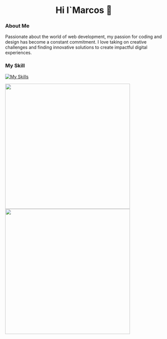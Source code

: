 
<h1 style="text-align: center;">Hi I`Marcos 👋</h1>

### About Me
Passionate about the world of web development, my passion for coding and design has become a constant commitment. I love taking on creative challenges and finding innovative solutions to create impactful digital experiences.

### My Skill
[![My Skills](https://skillicons.dev/icons?i=js,html,css,ts,react,git)](https://skillicons.dev)

<div >
  <img width="400" src="https://github-readme-stats.vercel.app/api?username=MarcosApodaca&theme=vue&show_icons=true&hide_border=true&count_private=true" />
  <div>
  <img width="400"  src="https://github-readme-stats.vercel.app/api/top-langs/?username=MarcosApodaca&theme=bear&show_icons=true&hide_border=true&layout=compact" />
  </div>
</div>

